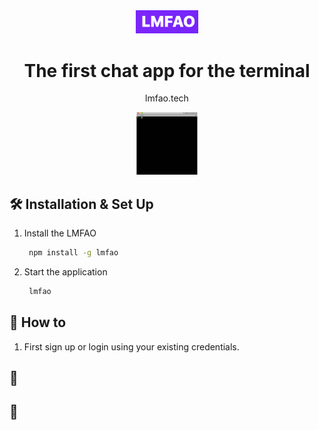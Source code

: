 <div align="center">
  <img alt="Logo" src="https://raw.githubusercontent.com/abdelshok/moira/master/assets/images/lmfaoLogo.png" width="100" />
</div>
<h1 align="center">
  The first chat app for the terminal
</h1>
<p align="center">
  lmfao.tech
</p>

<div align="center">
  <img alt="lmfaoGif" src="https://raw.githubusercontent.com/abdelshok/moira/master/assets/gifs/lmfaoLoginGif2.gif" width="100" />
</div>


## 🛠 Installation & Set Up

1. Install the LMFAO

   ```sh
    npm install -g lmfao
   ```

2. Start the application

   ```sh
    lmfao
   ```

## 🚀 How to 

1. First sign up or login using your existing credentials.


## 🎨 

## 🚨 

